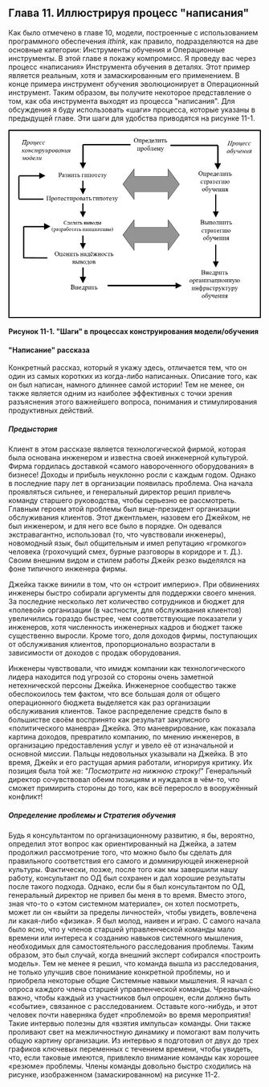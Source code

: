 ## Глава 11. Иллюстрируя процесс "написания"

Как было отмечено в главе 10, модели, построенные с использованием программного обеспечения *ithink*, как правило, подразделяются на две основные категории: Инструменты обучения и Операционные инструменты. В этой главе я покажу компромисс. Я проведу вас через процесс «написания» Инструмента обучения в деталях. Этот пример является реальным, хотя и замаскированным его применением. В конце примера инструмент обучения эволюционирует в Операционный инструмент. Таким образом, вы получите некоторое представление о том, как оба инструмента выходят из процесса "написания". Для обсуждения я буду использовать «шаги» процесса, которые указаны в предыдущей главе. Эти шаги для удобства приводятся на рисунке 11-1.

![Рисунок 11-1](figure11-01.PNG)

**Рисунок 11-1. "Шаги" в процессах конструирования модели/обучения**

#### "Написание" рассказа

Конкретный рассказ, который я укажу здесь, отличается тем, что он один из самых коротких из когда-либо написанных. Описание того, как он был написан, намного длиннее самой истории! Тем не менее, он также является одним из наиболее эффективных с точки зрения разъяснения этого важнейшего вопроса, понимания и стимулирования продуктивных действий.

##### Предыстория
Клиент в этом рассказе является технологической фирмой, которая была основана инженером и известна своей инженерной культурой. Фирма гордилась доставкой «самого навороченного оборудования» в бизнесе! Доходы и прибыль неуклонно росли с каждым годом. Однако в последние пару лет в организации появилась проблема. Она начала проявляться сильнее, и генеральный директор решил привлечь команду старшего руководства, чтобы серьезно ее рассмотреть. Главным героем этой проблемы был вице-президент организации обслуживания клиентов. Этот джентльмен, назовем его Джейком, не был инженером, и для него все было в порядке. Он одевался экстравагантно, использовал (то, что чувствовали инженеры), новомодный язык, был общительным и имел репутацию «громкого» человека (грохочущий смех, бурные разговоры в коридоре и т. Д.). Своим внешним видом и стилем работы Джейк резко выделялся на фоне типичного инженера фирмы.

Джейка также винили в том, что он «строит империю». При обвинениях инженеры быстро собирали аргументы для поддержки своего мнения. За последние несколько лет количество сотрудников и бюджет для «полевой» организации (в частности, для обслуживания клиентов) увеличились гораздо быстрее, чем соответствующие показатели у инженеров, хотя численность инженерных кадров и бюджет также существенно выросли. Кроме того, доля доходов фирмы, поступающих от обслуживания клиентов, пропорционально возрастали в зависимости от доходов с продаж оборудования.

Инженеры чувствовали, что имидж компании как технологического лидера находится под угрозой со стороны очень заметной нетехнической персоны Джейка. Инженерное сообщество также обеспокоилось тем фактом, что все большая доля от общего операционного бюджета выделяется как раз организации обслуживания клиентов. Такое распределение средств было в большистве своём воспринято как результат закулисного «политического маневра» Джейка. Это маневрирование, как показала картина доходов, превратило компанию, по мнению инженеров, в организацию предоставления услуг и увело её от изначальной и основной миссии. Пальцы недовольных указывали на Джейка. В это время, Джейк и его растущая армия работали, игнорируя критику. Их позиция была той же: "*Посмотрите на нижнюю строку!*" Генеральный директор сочувствовал обеим позициям и нуждался в чём-то, что сможет примирить стороны до того, как всё переросло в вооружённый конфликт!

##### Определение проблемы и Стратегия обучения
Будь я консультантом по организационному развитию, я бы, вероятно, определил этот вопрос как ориентированный на Джейка, а затем продолжил рассмотрение того, что можно было бы сделать для правильного соответствия его самого и доминирующей инженерной культуры. Фактически, позже, после того как мы завершили нашу работу, консультант по ОД был сохранен и дал хорошие результаты после такого подхода. Однако, если бы я был консультантом по ОД, генеральный директор не привел бы меня в то время. Вместо этого, зная что-то о «этом системном материале», он хотел посмотреть, может ли он «выйти за пределы личностей», чтобы увидеть, вовлечена ли какая-либо «физика». Я был молод, наивен и играю.
С самого начала было ясно, что у членов старшей управленческой команды мало времени или интереса к созданию навыков системного мышления, необходимых для самостоятельного расследования проблемы. Таким образом, это был случай, когда внешний эксперт собирался «построить модель». Тем не менее я решил, что команда вышла из расследования, не только улучшив свое понимание конкретной проблемы, но и приобрела некоторые общие Системные навыки мышления.
Я начал с опроса каждого члена старшей управленческой команды. Чрезвычайно важно, чтобы каждый из участников был опрошен, если должно быть «событие», связанное с расследованием. Оставьте кого-нибудь, и этот человек почти наверняка будет «проблемой» во время мероприятия! Такие интервью полезны для «взятия импульса» команды. Они также проливают свет на межличностную динамику и помогают вам получить общую картину организации.
Из интервью я подготовил от двух до трех графиков ключевых переменных с течением времени, чтобы увидеть, что, если таковые имеются, привлекло внимание команды как хорошее «резюме» проблемы. Члены команды довольно быстро сходились на рисунке, изображенном (замаскированном) на рисунке 11-2.
